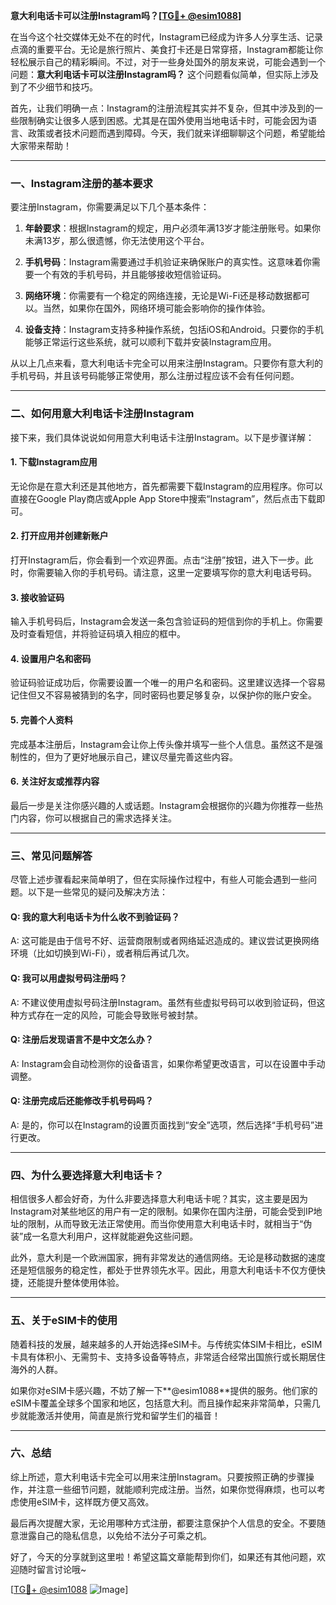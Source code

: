 **意大利电话卡可以注册Instagram吗？[[TG💪+ @esim1088](https://t.me/s/esim1088)]**

在当今这个社交媒体无处不在的时代，Instagram已经成为许多人分享生活、记录点滴的重要平台。无论是旅行照片、美食打卡还是日常穿搭，Instagram都能让你轻松展示自己的精彩瞬间。不过，对于一些身处国外的朋友来说，可能会遇到一个问题：**意大利电话卡可以注册Instagram吗？** 这个问题看似简单，但实际上涉及到了不少细节和技巧。

首先，让我们明确一点：Instagram的注册流程其实并不复杂，但其中涉及到的一些限制确实让很多人感到困惑。尤其是在国外使用当地电话卡时，可能会因为语言、政策或者技术问题而遇到障碍。今天，我们就来详细聊聊这个问题，希望能给大家带来帮助！

---

### **一、Instagram注册的基本要求**

要注册Instagram，你需要满足以下几个基本条件：

1. **年龄要求**：根据Instagram的规定，用户必须年满13岁才能注册账号。如果你未满13岁，那么很遗憾，你无法使用这个平台。
   
2. **手机号码**：Instagram需要通过手机验证来确保账户的真实性。这意味着你需要一个有效的手机号码，并且能够接收短信验证码。

3. **网络环境**：你需要有一个稳定的网络连接，无论是Wi-Fi还是移动数据都可以。当然，如果你在国外，网络环境可能会影响你的操作体验。

4. **设备支持**：Instagram支持多种操作系统，包括iOS和Android。只要你的手机能够正常运行这些系统，就可以顺利下载并安装Instagram应用。

从以上几点来看，意大利电话卡完全可以用来注册Instagram。只要你有意大利的手机号码，并且该号码能够正常使用，那么注册过程应该不会有任何问题。

---

### **二、如何用意大利电话卡注册Instagram**

接下来，我们具体说说如何用意大利电话卡注册Instagram。以下是步骤详解：

#### **1. 下载Instagram应用**
无论你是在意大利还是其他地方，首先都需要下载Instagram的应用程序。你可以直接在Google Play商店或Apple App Store中搜索“Instagram”，然后点击下载即可。

#### **2. 打开应用并创建新账户**
打开Instagram后，你会看到一个欢迎界面。点击“注册”按钮，进入下一步。此时，你需要输入你的手机号码。请注意，这里一定要填写你的意大利电话号码。

#### **3. 接收验证码**
输入手机号码后，Instagram会发送一条包含验证码的短信到你的手机上。你需要及时查看短信，并将验证码填入相应的框中。

#### **4. 设置用户名和密码**
验证码验证成功后，你需要设置一个唯一的用户名和密码。这里建议选择一个容易记住但又不容易被猜到的名字，同时密码也要足够复杂，以保护你的账户安全。

#### **5. 完善个人资料**
完成基本注册后，Instagram会让你上传头像并填写一些个人信息。虽然这不是强制性的，但为了更好地展示自己，建议尽量完善这些内容。

#### **6. 关注好友或推荐内容**
最后一步是关注你感兴趣的人或话题。Instagram会根据你的兴趣为你推荐一些热门内容，你可以根据自己的需求选择关注。

---

### **三、常见问题解答**

尽管上述步骤看起来简单明了，但在实际操作过程中，有些人可能会遇到一些问题。以下是一些常见的疑问及解决方法：

#### **Q: 我的意大利电话卡为什么收不到验证码？**
A: 这可能是由于信号不好、运营商限制或者网络延迟造成的。建议尝试更换网络环境（比如切换到Wi-Fi），或者稍后再试几次。

#### **Q: 我可以用虚拟号码注册吗？**
A: 不建议使用虚拟号码注册Instagram。虽然有些虚拟号码可以收到验证码，但这种方式存在一定的风险，可能会导致账号被封禁。

#### **Q: 注册后发现语言不是中文怎么办？**
A: Instagram会自动检测你的设备语言，如果你希望更改语言，可以在设置中手动调整。

#### **Q: 注册完成后还能修改手机号码吗？**
A: 是的，你可以在Instagram的设置页面找到“安全”选项，然后选择“手机号码”进行更改。

---

### **四、为什么要选择意大利电话卡？**

相信很多人都会好奇，为什么非要选择意大利电话卡呢？其实，这主要是因为Instagram对某些地区的用户有一定的限制。如果你在国内注册，可能会受到IP地址的限制，从而导致无法正常使用。而当你使用意大利电话卡时，就相当于“伪装”成一名意大利用户，这样就能避免这些问题。

此外，意大利是一个欧洲国家，拥有非常发达的通信网络。无论是移动数据的速度还是短信服务的稳定性，都处于世界领先水平。因此，用意大利电话卡不仅方便快捷，还能提升整体使用体验。

---

### **五、关于eSIM卡的使用**

随着科技的发展，越来越多的人开始选择eSIM卡。与传统实体SIM卡相比，eSIM卡具有体积小、无需剪卡、支持多设备等特点，非常适合经常出国旅行或长期居住海外的人群。

如果你对eSIM卡感兴趣，不妨了解一下**@esim1088**提供的服务。他们家的eSIM卡覆盖全球多个国家和地区，包括意大利。而且操作起来非常简单，只需几步就能激活并使用，简直是旅行党和留学生们的福音！

---

### **六、总结**

综上所述，意大利电话卡完全可以用来注册Instagram。只要按照正确的步骤操作，并注意一些细节问题，就能顺利完成注册。当然，如果你觉得麻烦，也可以考虑使用eSIM卡，这样既方便又高效。

最后再次提醒大家，无论用哪种方式注册，都要注意保护个人信息的安全。不要随意泄露自己的隐私信息，以免给不法分子可乘之机。

好了，今天的分享就到这里啦！希望这篇文章能帮到你们，如果还有其他问题，欢迎随时留言讨论哦~

[[TG💪+ @esim1088](https://t.me/s/esim1088) ![Image](https://i.postimg.cc/4NQfJmqS/Snipaste-2025-05-13-00-14-12.png)]